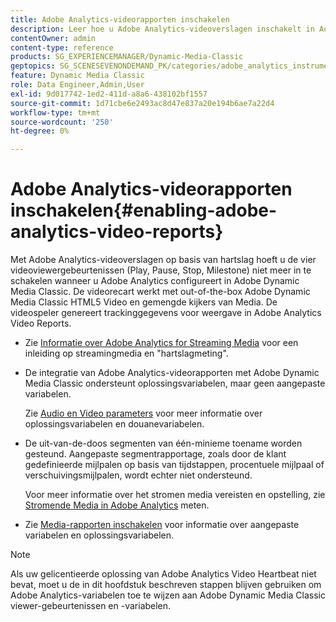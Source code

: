 ```yaml
---
title: Adobe Analytics-videorapporten inschakelen
description: Leer hoe u Adobe Analytics-videoverslagen inschakelt in Adobe Dynamic Media Classic.
contentOwner: admin
content-type: reference
products: SG_EXPERIENCEMANAGER/Dynamic-Media-Classic
geptopics: SG_SCENESEVENONDEMAND_PK/categories/adobe_analytics_instrumentation_kit
feature: Dynamic Media Classic
role: Data Engineer,Admin,User
exl-id: 9d017742-1ed2-411d-a8a6-438102bf1557
source-git-commit: 1d71cbe6e2493ac8d47e837a20e194b6ae7a22d4
workflow-type: tm+mt
source-wordcount: '250'
ht-degree: 0%

---
```


# Adobe Analytics-videorapporten inschakelen{#enabling-adobe-analytics-video-reports}

Met Adobe Analytics-videoverslagen op basis van hartslag hoeft u de vier videoviewergebeurtenissen (Play, Pause, Stop, Milestone) niet meer in te schakelen wanneer u Adobe Analytics configureert in Adobe Dynamic Media Classic. De videorecart werkt met out-of-the-box Adobe Dynamic Media Classic HTML5 Video en gemengde kijkers van Media. De videospeler genereert trackinggegevens voor weergave in Adobe Analytics Video Reports.

* Zie [Informatie over Adobe Analytics for Streaming Media](https://experienceleague.adobe.com/docs/media-analytics/using/media-overview.html#about-adobe-analytics-for-streaming-media) voor een inleiding op streamingmedia en &quot;hartslagmeting&quot;.

* De integratie van Adobe Analytics-videorapporten met Adobe Dynamic Media Classic ondersteunt oplossingsvariabelen, maar geen aangepaste variabelen.

   Zie [Audio en Video parameters](https://experienceleague.adobe.com/docs/media-analytics/using/metrics-and-metadata/audio-video-parameters.html#metrics-and-metadata) voor meer informatie over oplossingsvariabelen en douanevariabelen.

* De uit-van-de-doos segmenten van één-minieme toename worden gesteund. Aangepaste segmentrapportage, zoals door de klant gedefinieerde mijlpalen op basis van tijdstappen, procentuele mijlpaal of verschuivingsmijlpalen, wordt echter niet ondersteund.

   Voor meer informatie over het stromen media vereisten en opstelling, zie [Stromende Media in Adobe Analytics](https://experienceleague.adobe.com/docs/media-analytics/using/media-overview.html) meten.

* Zie [Media-rapporten inschakelen](https://experienceleague.adobe.com/docs/media-analytics/using/media-reports/media-reports-enable.html?lang=en#media-reports) voor informatie over aangepaste variabelen en oplossingsvariabelen.

>[!NOTE]
>
>Als uw gelicentieerde oplossing van Adobe Analytics Video Heartbeat niet bevat, moet u de in dit hoofdstuk beschreven stappen blijven gebruiken om Adobe Analytics-variabelen toe te wijzen aan Adobe Dynamic Media Classic viewer-gebeurtenissen en -variabelen.
